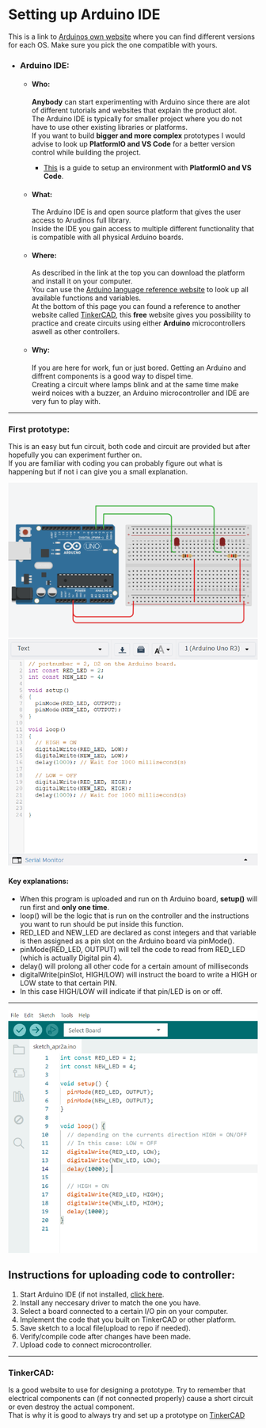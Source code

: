# Setting up Arduino IDE
This is a link to [Arduinos own website](https://support.arduino.cc/hc/en-us/articles/360019833020-Download-and-install-Arduino-IDE) where you can find different versions for each OS. Make sure you pick the one compatible with yours. 

### 

* ### Arduino IDE:
  * #### Who:
    **Anybody** can start experimenting with Arduino since there are alot of different tutorials and websites that explain the product alot.  
    The Arduino IDE is typically for smaller project where you do not have to use other existing libraries or platforms.  
    If you want to build **bigger and more complex** prototypes I would advise to look up **PlatformIO and VS Code** for a better version control while building the project.
      * [This](https://github.com/bubba-94/Chas-Academy-SUVx24/blob/main/Course%204(Development%20in%20Embedded%20Systems)/C%2B%2B/Workshop%201/PlatformIO/ManualForPlatformIO.md) is a guide to setup an environment with **PlatformIO and VS Code**.
    
  * #### What:
    The Arduino IDE is and open source platform that gives the user access to Arudinos full library.   
    Inside the IDE you gain access to multiple different functionality that is compatible with all physical Arduino boards.
    
  * #### Where:
    As described in the link at the top you can download the platform and install it on your computer.  
    You can use the [Arduino language reference website](https://docs.arduino.cc/language-reference/) to look up all available functions and variables.  
    At the bottom of this page you can found a reference to another website called [TinkerCAD](https://github.com/bubba-94/Chas-Academy-SUVx24/edit/main/Course%204(Development%20in%20Embedded%20Systems)/C%2B%2B/Workshop%201/Arduino/README.md#tinkercad), 
    this **free** website gives you possibility to practice and create circuits using either **Arduino** microcontrollers aswell as other controllers.
  * #### Why:
    If you are here for work, fun or just bored. Getting an Arduino and diffrent components is a good way to dispel time.  
    Creating a circuit where lamps blink and at the same time make weird noices with a buzzer, an Arduino microcontroller and IDE are very fun to play with.

___________
### First prototype:  
This is an easy but fun circuit, both code and circuit are provided but after hopefully you can experiment further on.  
If you are familiar with coding you can probably figure out what is happening but if not i can give you a small explanation.  
<p align="center">
<img src="https://github.com/bubba-94/Chas-Academy-SUVx24/blob/main/Course%204(Development%20in%20Embedded%20Systems)/C%2B%2B/Workshop%201/images/circuit.png"/>
<img src="https://github.com/bubba-94/Chas-Academy-SUVx24/blob/main/Course%204(Development%20in%20Embedded%20Systems)/C%2B%2B/Workshop%201/images/code.png"/>
</p>   

#### Key explanations: 
* When this program is uploaded and run on th Arduino board, **setup()** will run first and **only one time**.   
* loop() will be the logic that is run on the controller and the instructions you want to run should be put inside this function.  
* RED_LED and NEW_LED are declared as const integers and that variable is then assigned as a pin slot on the Arduino board via pinMode().  
 * pinMode(RED_LED, OUTPUT) will tell the code to read from RED_LED (which is actually Digital pin 4).
 * delay() will prolong all other code for a certain amount of milliseconds
 * digitalWrite(pinSlot, HIGH/LOW) will instruct the board to write a HIGH or LOW state to that certain PIN.
 * In this case HIGH/LOW will indicate if that pin/LED is on or off.
_____________
<p align="center">
<img src="https://github.com/bubba-94/Chas-Academy-SUVx24/blob/main/Course%204(Development%20in%20Embedded%20Systems)/C%2B%2B/Workshop%201/images/arduinoIDE.png"/></p>  

## Instructions for uploading code to controller:   
   1. Start Arduino IDE (if not installed, [click here](https://github.com/bubba-94/Chas-Academy-SUVx24/edit/main/Course%204(Development%20in%20Embedded%20Systems)/C%2B%2B/Workshop%201/Arduino/ManualArduino.md#setting-up-arduino-ide).
   2. Install any neccesary driver to match the one you have.
   3. Select a board connected to a certain I/O pin on your computer.    
   4. Implement the code that you built on TinkerCAD or other platform.    
   5. Save sketch to a local file(upload to repo if needed).
   6. Verify/compile code after changes have been made.
   7. Upload code to connect microcontroller.
____________
   
### TinkerCAD:
Is a good website to use for designing a prototype. Try to remember that electrical components can (if not connected properly) cause a short circuit or even destroy the actual component.  
That is why it is good to always try and set up a prototype on [TinkerCAD](www.tinkercad.com) 
